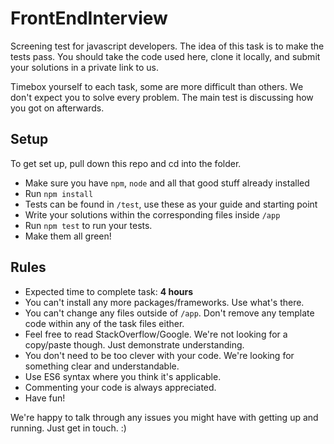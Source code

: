 # FrontEndInterview
Screening test for javascript developers. The idea of this task is to make the tests pass. 
You should take the code used here, clone it locally, and submit your solutions in a private link to us.

Timebox yourself to each task, some are more difficult than others. We don't expect you to solve every problem. 
The main test is discussing how you got on afterwards.

## Setup

To get set up, pull down this repo and cd into the folder.
 - Make sure you have `npm`, `node` and all that good stuff already installed 
 - Run `npm install`
 - Tests can be found in `/test`, use these as your guide and starting point
 - Write your solutions within the corresponding files inside `/app`
 - Run `npm test` to run your tests.
 - Make them all green!

## Rules

 - Expected time to complete task: **4 hours**
 - You can't install any more packages/frameworks. Use what's there.
 - You can't change any files outside of `/app`. Don't remove any template code within any of the task files either.
 - Feel free to read StackOverflow/Google. We're not looking for a copy/paste though. Just demonstrate understanding.
 - You don't need to be too clever with your code. We're looking for something clear and understandable.
 - Use ES6 syntax where you think it's applicable.
 - Commenting your code is always appreciated.
 - Have fun!
 
 We're happy to talk through any issues you might have with getting up and running. Just get in touch.  :)
